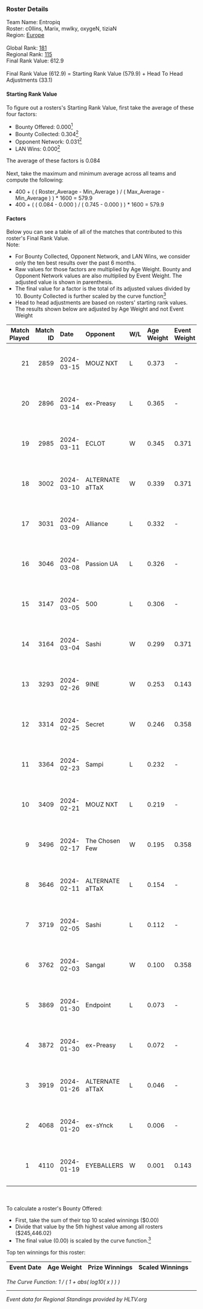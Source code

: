 ### Roster Details<br />
Team Name: Entropiq<br />
Roster: c0llins, Marix, mwlky, oxygeN, tiziaN<br />
Region: [Europe]( ../standings_europe.md)<br />
<br />
Global Rank: [181](../standings_global.md)<br />
Regional Rank: [115]( ../standings_europe.md)<br />
Final Rank Value:  612.9<br />
<br />
Final Rank Value (612.9) = Starting Rank Value (579.9) + Head To Head Adjustments (33.1)<br />

#### Starting Rank Value<br />
To figure out a rosters's Starting Rank Value, first take the average of these four factors:<br />
- Bounty Offered: 0.000[<sup>1</sup>](#table2)
- Bounty Collected: 0.304[<sup>2</sup>](#table1)
- Opponent Network: 0.031[<sup>2</sup>](#table1)
- LAN Wins: 0.000[<sup>2</sup>](#table1)

The average of these factors is 0.084<br />
<br />
Next, take the maximum and minimum average across all teams and compute the following:<br />
- 400 + ( ( Roster_Average - Min_Average ) / ( Max_Average - Min_Average ) ) * 1600 = 579.9
- 400 + ( ( 0.084 - 0.000 ) / ( 0.745 - 0.000 ) ) * 1600 = 579.9


#### Factors<br />
Below you can see a table of all of the matches that contributed to this roster's Final Rank Value.<br />
Note:<br />

- For Bounty Collected, Opponent Network, and LAN Wins, we consider only the ten best results over the past 6 months.
- Raw values for those factors are multiplied by Age Weight. Bounty and Opponent Network values are also multiplied by Event Weight. The adjusted value is shown in parenthesis.
- The final value for a factor is the total of its adjusted values divided by 10. Bounty Collected is further scaled by the curve function[<sup>3</sup>](#curveFunction)
- Head to head adjustments are based on rosters' starting rank values. The results shown below are adjusted by Age Weight and not Event Weight
<span id="table1"></span><br />


| Match Played | Match ID | Date       | Opponent        | W/L | Age Weight | Event Weight | Bounty Collected | Opponent Network | LAN Wins  | H2H Adj. | Roster                                |
| -: | -: | :- | :- | :- | :- | :- | :- | :- | :- | -: | :- |
|           21 |     2859 | 2024-03-15 | MOUZ NXT        | L   | 0.373      | -            | -                | -                | -         |    -0.75 | c0llins, Marix, mwlky, oxygeN, tiziaN |
|           20 |     2896 | 2024-03-14 | ex-Preasy       | L   | 0.365      | -            | -                | -                | -         |    -1.93 | c0llins, Marix, mwlky, oxygeN, tiziaN |
|           19 |     2985 | 2024-03-11 | ECLOT           | W   | 0.345      | 0.371        | 0.103 (0.013)    | 0.551 (0.070)    | 0 (0.000) |    10.53 | c0llins, Marix, mwlky, oxygeN, tiziaN |
|           18 |     3002 | 2024-03-10 | ALTERNATE aTTaX | W   | 0.339      | 0.371        | 0.050 (0.006)    | 0.644 (0.081)    | 0 (0.000) |     9.91 | c0llins, Marix, mwlky, oxygeN, tiziaN |
|           17 |     3031 | 2024-03-09 | Alliance        | L   | 0.332      | -            | -                | -                | -         |    -1.50 | c0llins, Marix, mwlky, oxygeN, tiziaN |
|           16 |     3046 | 2024-03-08 | Passion UA      | L   | 0.326      | -            | -                | -                | -         |    -0.82 | c0llins, Marix, mwlky, oxygeN, tiziaN |
|           15 |     3147 | 2024-03-05 | 500             | L   | 0.306      | -            | -                | -                | -         |    -2.81 | c0llins, Marix, mwlky, oxygeN, tiziaN |
|           14 |     3164 | 2024-03-04 | Sashi           | W   | 0.299      | 0.371        | 0.215 (0.024)    | 1.000 (0.111)    | 0 (0.000) |     8.98 | c0llins, Marix, mwlky, oxygeN, tiziaN |
|           13 |     3293 | 2024-02-26 | 9INE            | W   | 0.253      | 0.143        | 0.000 (0.000)    | 0.012 (0.000)    | 0 (0.000) |     3.19 | c0llins, Marix, mwlky, oxygeN, tiziaN |
|           12 |     3314 | 2024-02-25 | Secret          | W   | 0.246      | 0.358        | 0.000 (0.000)    | 0.085 (0.007)    | 0 (0.000) |     3.67 | c0llins, Marix, mwlky, oxygeN, tiziaN |
|           11 |     3364 | 2024-02-23 | Sampi           | L   | 0.232      | -            | -                | -                | -         |    -0.82 | c0llins, Marix, mwlky, oxygeN, tiziaN |
|           10 |     3409 | 2024-02-21 | MOUZ NXT        | L   | 0.219      | -            | -                | -                | -         |    -0.36 | c0llins, Marix, mwlky, oxygeN, tiziaN |
|            9 |     3496 | 2024-02-17 | The Chosen Few  | W   | 0.195      | 0.358        | 0.001 (0.000)    | 0.086 (0.006)    | 0 (0.000) |     4.05 | c0llins, Marix, mwlky, oxygeN, tiziaN |
|            8 |     3646 | 2024-02-11 | ALTERNATE aTTaX | L   | 0.154      | -            | -                | -                | -         |    -0.30 | c0llins, Marix, mwlky, oxygeN, tiziaN |
|            7 |     3719 | 2024-02-05 | Sashi           | L   | 0.112      | -            | -                | -                | -         |    -0.14 | c0llins, Marix, mwlky, oxygeN, tiziaN |
|            6 |     3762 | 2024-02-03 | Sangal          | W   | 0.100      | 0.358        | 0.232 (0.008)    | 0.893 (0.032)    | 0 (0.000) |     3.04 | c0llins, Marix, mwlky, oxygeN, tiziaN |
|            5 |     3869 | 2024-01-30 | Endpoint        | L   | 0.073      | -            | -                | -                | -         |    -0.29 | c0llins, Marix, mwlky, oxygeN, tiziaN |
|            4 |     3872 | 2024-01-30 | ex-Preasy       | L   | 0.072      | -            | -                | -                | -         |    -0.40 | c0llins, Marix, mwlky, oxygeN, tiziaN |
|            3 |     3919 | 2024-01-26 | ALTERNATE aTTaX | L   | 0.046      | -            | -                | -                | -         |    -0.09 | c0llins, Marix, mwlky, oxygeN, tiziaN |
|            2 |     4068 | 2024-01-20 | ex-sYnck        | L   | 0.006      | -            | -                | -                | -         |    -0.12 | c0llins, Marix, mwlky, oxygeN, tiziaN |
|            1 |     4110 | 2024-01-19 | EYEBALLERS      | W   | 0.001      | 0.143        | 0.009 (0.000)    | 0.619 (0.000)    | 0 (0.000) |     0.03 | c0llins, Marix, mwlky, oxygeN, tiziaN |

<br />
<span id="table2"></span><br />
To calculate a roster's Bounty Offered:<br />

- First, take the sum of their top 10 scaled winnings ($0.00)
- Divide that value by the 5th highest value among all rosters ($245,446.02)
- The final value (0.00) is scaled by the curve function.[<sup>3</sup>](#curveFunction)

Top ten winnings for this roster:<br />

| Event Date | Age Weight | Prize Winnings | Scaled Winnings |
| :- | -: | :- | :- |


<span id="curveFunction"></span>_The Curve Function: 1 / ( 1 + abs( log10( x ) ) )_<br />

---
_Event data for Regional Standings provided by HLTV.org_<br />
